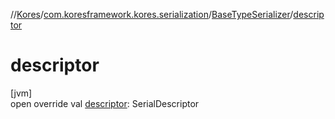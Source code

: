 //[Kores](../../../index.md)/[com.koresframework.kores.serialization](../index.md)/[BaseTypeSerializer](index.md)/[descriptor](descriptor.md)

# descriptor

[jvm]\
open override val [descriptor](descriptor.md): SerialDescriptor

